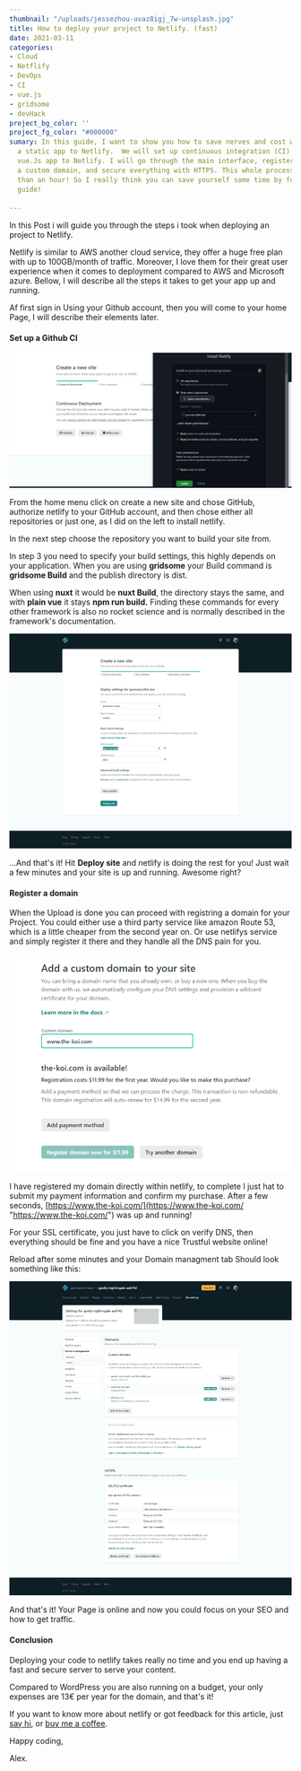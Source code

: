 ```yaml
---
thumbnail: "/uploads/jessezhou-uvaz8igj_7w-unsplash.jpg"
title: How to deploy your project to Netlify. (fast)
date: 2021-03-11
categories:
- Cloud
- Netflify
- DevOps
- CI
- vue.js
- gridsome
- devHack
project_bg_color: ''
project_fg_color: "#000000"
sumary: In this guide, I want to show you how to save nerves and cost when deploying
  a static app to Netlify.  We will set up continuous integration (CI) to deploy your
  vue.Js app to Netlify. I will go through the main interface, register and set up
  a custom domain, and secure everything with HTTPS. This whole process took me less
  than an hour! So I really think you can save yourself some time by following this
  guide!

---
```

In this Post i will guide you through the steps i took when deploying an project to Netlify.

Netlify is similar to AWS another cloud service, they offer a huge free plan with up to 100GB/month of traffic. Moreover, I love them for their great user experience when it comes to deployment compared to AWS and Microsoft azure. Bellow, I will describe all the steps it takes to get your app up and running.

Af first sign in Using your Github account, then you will come to your home Page, I will describe their elements later.

#### Set up a Github CI

![](/uploads/startci.png)

From the home menu click on create a new site and chose GitHub, authorize netlify to your GitHub account, and then chose either all repositories or just one, as I did on the left to install netlify.

In the next step choose the repository you want to build your site from.

In step 3 you need to specify your build settings, this highly depends on your application. When you are using **gridsome** your Build command is **gridsome Build** and the publish directory is dist.

When using **nuxt** it would be **nuxt Build**, the directory stays the same, and with **plain vue** it stays **npm run build.** Finding these commands for every other framework is also no rocket science and is normally described in the framework's documentation.

![](/uploads/screencapture-app-netlify-start-repos-gromann-the-koi-2021-03-09-14_18_27.png)

...And that's it! Hit **Deploy site** and netlify is doing the rest for you! Just wait a few minutes and your site is up and running. Awesome right?

#### Register a domain

When the Upload is done you can proceed with registring a domain for your Project. You could either use a third party service like amazon Route 53, which is a little cheaper from the second year on. Or use netlifys service and simply register it there and they handle all the DNS pain for you.

![](/uploads/register-domain.png)

I have registered my domain directly within netlify, to complete I just hat to submit my payment information and confirm my purchase. After a few seconds, [https://www.the-koi.com/](https://www.the-koi.com/ "https://www.the-koi.com/") was up and running!

For your SSL certificate, you just have to click on verify DNS, then everything should be fine and you have a nice Trustful website online!

Reload after some minutes and your Domain managment tab Should look something like this:

![](/uploads/screencapture-app-netlify-sites-goofy-nightingale-aa6742-settings-domain-2021-03-09-18_03_08.png)

And that's it! Your Page is online and now you could focus on your SEO and how to get traffic.

#### Conclusion

Deploying your code to netlify takes really no time and you end up having a fast and secure server to serve your content.

Compared to WordPress you are also running on a budget, your only expenses are 13€ per year for the domain, and that's it!

If you want to know more about netlify or got feedback for this article, just [say hi](https://www.the-koi.com/contact), or [buy me a coffee](https://www.buymeacoffee.com/thekoi).

Happy coding,

Alex.